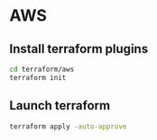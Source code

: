 # AWS

## Install terraform plugins

```bash
cd terraform/aws
terraform init
```

## Launch terraform

```bash
terraform apply -auto-approve
```
